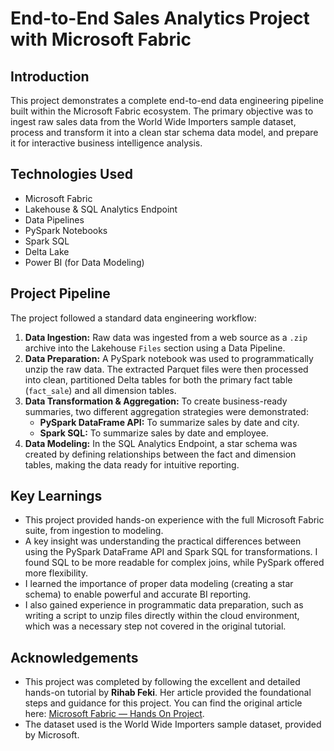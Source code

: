 # End-to-End Sales Analytics Project with Microsoft Fabric

## Introduction

This project demonstrates a complete end-to-end data engineering pipeline built within the Microsoft Fabric ecosystem. The primary objective was to ingest raw sales data from the World Wide Importers sample dataset, process and transform it into a clean star schema data model, and prepare it for interactive business intelligence analysis.

## Technologies Used

* Microsoft Fabric
* Lakehouse & SQL Analytics Endpoint
* Data Pipelines
* PySpark Notebooks
* Spark SQL
* Delta Lake
* Power BI (for Data Modeling)

## Project Pipeline

The project followed a standard data engineering workflow:

1.  **Data Ingestion:** Raw data was ingested from a web source as a `.zip` archive into the Lakehouse `Files` section using a Data Pipeline.
2.  **Data Preparation:** A PySpark notebook was used to programmatically unzip the raw data. The extracted Parquet files were then processed into clean, partitioned Delta tables for both the primary fact table (`fact_sale`) and all dimension tables.
3.  **Data Transformation & Aggregation:** To create business-ready summaries, two different aggregation strategies were demonstrated:
    * **PySpark DataFrame API:** To summarize sales by date and city.
    * **Spark SQL:** To summarize sales by date and employee.
4.  **Data Modeling:** In the SQL Analytics Endpoint, a star schema was created by defining relationships between the fact and dimension tables, making the data ready for intuitive reporting.

## Key Learnings

* This project provided hands-on experience with the full Microsoft Fabric suite, from ingestion to modeling.
* A key insight was understanding the practical differences between using the PySpark DataFrame API and Spark SQL for transformations. I found SQL to be more readable for complex joins, while PySpark offered more flexibility.
* I learned the importance of proper data modeling (creating a star schema) to enable powerful and accurate BI reporting.
* I also gained experience in programmatic data preparation, such as writing a script to unzip files directly within the cloud environment, which was a necessary step not covered in the original tutorial.

## Acknowledgements

* This project was completed by following the excellent and detailed hands-on tutorial by **Rihab Feki**. Her article provided the foundational steps and guidance for this project. You can find the original article here: [Microsoft Fabric — Hands On Project](https://rihab-feki.medium.com/microsoft-fabric-hands-on-project-b4323b6ac550).
* The dataset used is the World Wide Importers sample dataset, provided by Microsoft.
